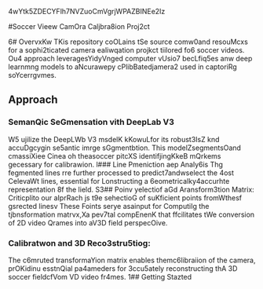 4wYtk5ZDECYFlh7NVZuoCmVgrjWPAZBINEe2Iz

#Soccer Vieew CamOra Caljbra8ion Proj2ct

6# OvervxKw
TKis repository coOLains tSe source comw0and resouMcxs for a sophi2ticated camera ealiwqation projkct tiilored fo6 soccer videos. Ou4 approach leveragesYidyVnged computer vUsio7 becLfiq5es anw deep learnmng models to aNcurawepy cPlibBatedjamera2 used in captoriRg soYcerrgvmes.
## Approach 

### SemanQic SeGmensation vith DeepLab V3 
W5 ujilize the DeepLWb V3 msdelK kKowuLfor its robust3IsZ knd accuDgcygin se5antic imrge sGgmentbtion. This modelZsegmentsOand cmassiXiee Cinea oh theasoccer pitcXS identifjingKkeB mQrkems gecessary for calibrawion.
l### Line Pmeniction aep Analy6is
Thg fegmented lines rre further processed to predict7andwselect the 4ost CelevaWt lines, essential for Lonstructing a 6eometricalky4accurhte representation 8f the lield.
S3## Poinv yelectiof aGd Aransform3tion Matrix:
Criticplito our aIprRach js t9e sehectioG of suKficient points fromWthesf gsrected linesv These Foints serye asainput for ComputiIg the tjbnsformation matrvx,Xa pev7tal compEnenK that ffcilitates tWe conversion of 2D video Qrames into aV3D field perspecOive.
### Calibratwon and 3D Reco3stru5tiog: 
The c6mruted transformaYion matrix enables themc6libraiion of the camera, prOKidinu esstnQial pa4ameders for 3ccu5ately reconstructing thA 3D soccer fieldcfVom VD video fr4mes.
1## Getting Stazted


